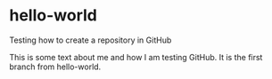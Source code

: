 # hello-world
Testing how to create a repository in GitHub

This is some text about me and how I am testing GitHub. It is the first branch from hello-world.
